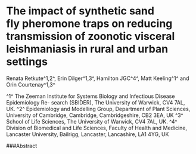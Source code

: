 # The impact of synthetic sand fly pheromone traps on reducing transmission of zoonotic visceral leishmaniasis in rural and urban settings
Renata Retkute^1,2^, Erin Dilger^1,3^, Hamilton JGC^4^, Matt Keeling^1^ and Orin Courtenay^1,3^

^1^ The Zeeman Institute for Systems Biology and Infectious Disease Epidemiology Re- search (SBIDER), The University of Warwick, CV4 7AL, UK. 
^2^ Epidemiology and Modelling Group, Department of Plant Sciences, University of Cambridge, Cambridge, Cambridgeshire, CB2 3EA, UK
^3^ School of Life Sciences, The University of Warwick, CV4 7AL, UK. 
^4^ Division of Biomedical and Life Sciences, Faculty of Health and Medicine, Lancaster University, Bailrigg, Lancaster, Lancashire, LA1 4YG, UK

###Abstract
